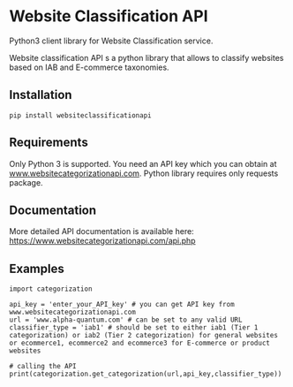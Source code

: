# Website Classification API

Python3 client library for Website Classification service. 

Website classification API s a python library that allows to classify websites based on IAB and E-commerce taxonomies. 

## Installation 
```
pip install websiteclassificationapi
```
## Requirements

Only Python 3 is supported. You need an API key which you can obtain at www.websitecategorizationapi.com. 
Python library requires only requests package. 

## Documentation 

More detailed API documentation is available here: https://www.websitecategorizationapi.com/api.php

## Examples 

```
import categorization

api_key = 'enter_your_API_key' # you can get API key from www.websitecategorizationapi.com
url = 'www.alpha-quantum.com' # can be set to any valid URL
classifier_type = 'iab1' # should be set to either iab1 (Tier 1 categorization) or iab2 (Tier 2 categorization) for general websites or ecommerce1, ecommerce2 and ecommerce3 for E-commerce or product websites

# calling the API
print(categorization.get_categorization(url,api_key,classifier_type))
```


